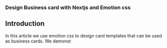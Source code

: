 ### Design Business card with Nextjs and Emotion css

## Introduction

In this article we use emotion css to design card templates that can be used as business cards. We demonst
